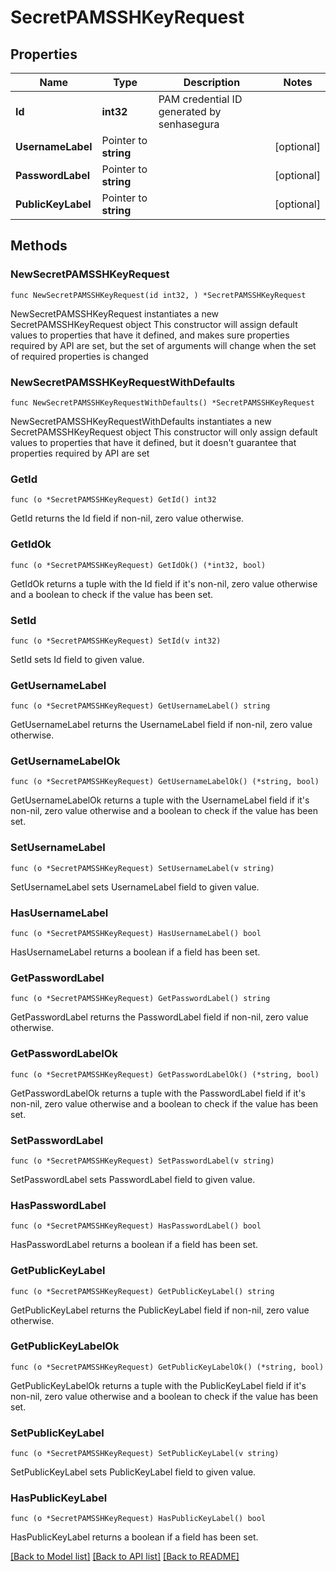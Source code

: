# SecretPAMSSHKeyRequest

## Properties

Name | Type | Description | Notes
------------ | ------------- | ------------- | -------------
**Id** | **int32** | PAM credential ID generated by senhasegura | 
**UsernameLabel** | Pointer to **string** |  | [optional] 
**PasswordLabel** | Pointer to **string** |  | [optional] 
**PublicKeyLabel** | Pointer to **string** |  | [optional] 

## Methods

### NewSecretPAMSSHKeyRequest

`func NewSecretPAMSSHKeyRequest(id int32, ) *SecretPAMSSHKeyRequest`

NewSecretPAMSSHKeyRequest instantiates a new SecretPAMSSHKeyRequest object
This constructor will assign default values to properties that have it defined,
and makes sure properties required by API are set, but the set of arguments
will change when the set of required properties is changed

### NewSecretPAMSSHKeyRequestWithDefaults

`func NewSecretPAMSSHKeyRequestWithDefaults() *SecretPAMSSHKeyRequest`

NewSecretPAMSSHKeyRequestWithDefaults instantiates a new SecretPAMSSHKeyRequest object
This constructor will only assign default values to properties that have it defined,
but it doesn't guarantee that properties required by API are set

### GetId

`func (o *SecretPAMSSHKeyRequest) GetId() int32`

GetId returns the Id field if non-nil, zero value otherwise.

### GetIdOk

`func (o *SecretPAMSSHKeyRequest) GetIdOk() (*int32, bool)`

GetIdOk returns a tuple with the Id field if it's non-nil, zero value otherwise
and a boolean to check if the value has been set.

### SetId

`func (o *SecretPAMSSHKeyRequest) SetId(v int32)`

SetId sets Id field to given value.


### GetUsernameLabel

`func (o *SecretPAMSSHKeyRequest) GetUsernameLabel() string`

GetUsernameLabel returns the UsernameLabel field if non-nil, zero value otherwise.

### GetUsernameLabelOk

`func (o *SecretPAMSSHKeyRequest) GetUsernameLabelOk() (*string, bool)`

GetUsernameLabelOk returns a tuple with the UsernameLabel field if it's non-nil, zero value otherwise
and a boolean to check if the value has been set.

### SetUsernameLabel

`func (o *SecretPAMSSHKeyRequest) SetUsernameLabel(v string)`

SetUsernameLabel sets UsernameLabel field to given value.

### HasUsernameLabel

`func (o *SecretPAMSSHKeyRequest) HasUsernameLabel() bool`

HasUsernameLabel returns a boolean if a field has been set.

### GetPasswordLabel

`func (o *SecretPAMSSHKeyRequest) GetPasswordLabel() string`

GetPasswordLabel returns the PasswordLabel field if non-nil, zero value otherwise.

### GetPasswordLabelOk

`func (o *SecretPAMSSHKeyRequest) GetPasswordLabelOk() (*string, bool)`

GetPasswordLabelOk returns a tuple with the PasswordLabel field if it's non-nil, zero value otherwise
and a boolean to check if the value has been set.

### SetPasswordLabel

`func (o *SecretPAMSSHKeyRequest) SetPasswordLabel(v string)`

SetPasswordLabel sets PasswordLabel field to given value.

### HasPasswordLabel

`func (o *SecretPAMSSHKeyRequest) HasPasswordLabel() bool`

HasPasswordLabel returns a boolean if a field has been set.

### GetPublicKeyLabel

`func (o *SecretPAMSSHKeyRequest) GetPublicKeyLabel() string`

GetPublicKeyLabel returns the PublicKeyLabel field if non-nil, zero value otherwise.

### GetPublicKeyLabelOk

`func (o *SecretPAMSSHKeyRequest) GetPublicKeyLabelOk() (*string, bool)`

GetPublicKeyLabelOk returns a tuple with the PublicKeyLabel field if it's non-nil, zero value otherwise
and a boolean to check if the value has been set.

### SetPublicKeyLabel

`func (o *SecretPAMSSHKeyRequest) SetPublicKeyLabel(v string)`

SetPublicKeyLabel sets PublicKeyLabel field to given value.

### HasPublicKeyLabel

`func (o *SecretPAMSSHKeyRequest) HasPublicKeyLabel() bool`

HasPublicKeyLabel returns a boolean if a field has been set.


[[Back to Model list]](../README.md#documentation-for-models) [[Back to API list]](../README.md#documentation-for-api-endpoints) [[Back to README]](../README.md)


